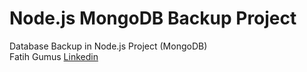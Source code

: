 # Node.js MongoDB Backup Project
Database Backup in Node.js Project (MongoDB)<br>
Fatih Gumus
[Linkedin](https://www.linkedin.com/in/fatihgumus59)
